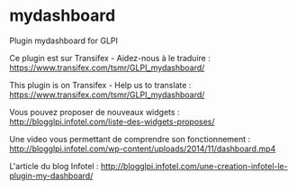 # mydashboard
Plugin mydashboard for GLPI

Ce plugin est sur Transifex - Aidez-nous à le traduire : https://www.transifex.com/tsmr/GLPI_mydashboard/

This plugin is on Transifex - Help us to translate : https://www.transifex.com/tsmr/GLPI_mydashboard/

Vous pouvez proposer de nouveaux widgets :
http://blogglpi.infotel.com/liste-des-widgets-proposes/

Une video vous permettant de comprendre son fonctionnement :
http://blogglpi.infotel.com/wp-content/uploads/2014/11/dashboard.mp4

L'article du blog Infotel :
http://blogglpi.infotel.com/une-creation-infotel-le-plugin-my-dashboard/
